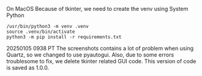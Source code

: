 On MacOS
Because of tkinter, we need to create the venv using System Python
```
/usr/bin/python3 -m venv .venv
source .venv/bin/activate
python3 -m pip install -r requirements.txt
```


20250105 0938 PT
The screenshots contains a lot of problem when using Quartz, so we changed to use pyautogui. 
Also, due to some errors troublesome to fix, we delete tkinter related GUI code. 
This version of code is saved as 1.0.0.